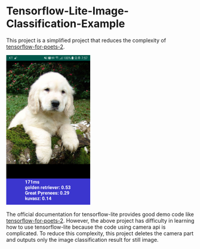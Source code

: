 # Tensorflow-Lite-Image-Classification-Example

This project is a simplified project that reduces the complexity of [tensorflow-for-poets-2](https://github.com/googlecodelabs/tensorflow-for-poets-2).

<img src="assets/classifier-screenshot.png" height="400">

The official documentation for tensorflow-lite provides good demo code
like [tensorflow-for-poets-2](https://github.com/googlecodelabs/tensorflow-for-poets-2).
However, the above project has difficulty in learning how to use tensorflow-lite
because the code using camera api is complicated.
To reduce this complexity, this project deletes the camera part and outputs only the image classification result for still image.




